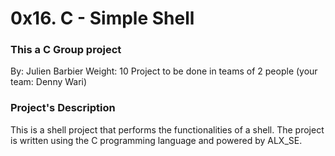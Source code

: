 # 0x16. C - Simple Shell
### This a C Group project
By: Julien Barbier
Weight: 10
Project to be done in teams of 2 people (your team: Denny Wari)

### Project's Description

This is a shell project that performs the functionalities of a shell. The project is written using the C programming language and powered by ALX_SE.
